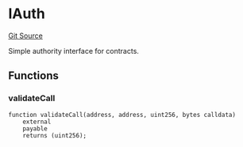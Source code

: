 # IAuth
[Git Source](https://github.com/NaniDAO/accounts/blob/18e4de3b2fb3996b09e97d68ddd15b6c11bd0a87/src/ownership/Keys.sol)

Simple authority interface for contracts.


## Functions
### validateCall


```solidity
function validateCall(address, address, uint256, bytes calldata)
    external
    payable
    returns (uint256);
```

